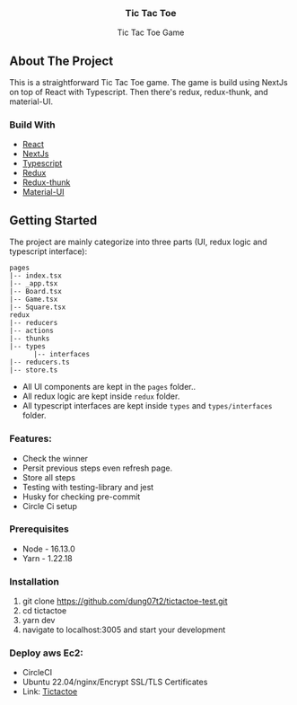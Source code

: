 <div id="top"></div>
<!-- PROJECT LOGO -->
<br />
<div align="center">
  <a href="https://github.com/dung07t2/tictactoe-test.git">
  </a>

<h3 align="center">Tic Tac Toe</h3>

  <p align="center">
    Tic Tac Toe Game
  </p>
</div>

<!-- ABOUT THE PROJECT -->

## About The Project

This is a straightforward Tic Tac Toe game.
The game is build using NextJs on top of React with Typescript.
Then there's redux, redux-thunk, and material-UI.

### Build With

-   [React](https://reactjs.org/)
-   [NextJs](https://nextjs.org/docs/basic-features/typescript)
-   [Typescript](https://www.typescriptlang.org/)
-   [Redux](https://redux.js.org/)
-   [Redux-thunk](https://github.com/reduxjs/redux-thunk)
-   [Material-UI](https://mui.com/)

<!-- GETTING STARTED -->

## Getting Started

The project are mainly categorize into three parts (UI, redux logic and typescript interface):

```
pages
|-- index.tsx
|-- _app.tsx
|-- Board.tsx
|-- Game.tsx
|-- Square.tsx
redux
|-- reducers
|-- actions
|-- thunks
|-- types
      |-- interfaces
|-- reducers.ts
|-- store.ts
```

-   All UI components are kept in the `pages` folder..
-   All redux logic are kept inside `redux` folder.
-   All typescript interfaces are kept inside `types` and `types/interfaces` folder.

### Features:

-   Check the winner
-   Persit previous steps even refresh page.
-   Store all steps
-   Testing with testing-library and jest
-   Husky for checking pre-commit
-   Circle Ci setup

### Prerequisites

-   Node - 16.13.0
-   Yarn - 1.22.18

### Installation

1. git clone https://github.com/dung07t2/tictactoe-test.git
2. cd tictactoe
3. yarn dev
4. navigate to localhost:3005 and start your development

### Deploy aws Ec2:

-   CircleCI
-   Ubuntu 22.04/nginx/Encrypt SSL/TLS Certificates
-   Link: [Tictactoe](https://assignment.ray02r.com/)
